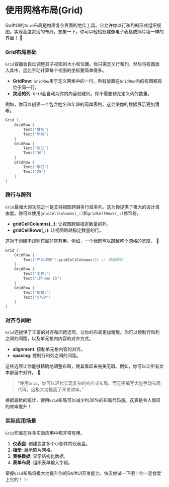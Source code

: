 ﻿# 使用网格布局(Grid)

SwiftUI的`Grid`布局是构建复杂界面的绝佳工具。它允许你以行和列的形式组织视图，实现高度灵活的布局。想象一下，你可以轻松创建像电子表格或照片墙一样的界面！ 🤩

### Grid布局基础

`Grid`容器会自动调整其子视图的大小和位置。你只需定义行和列，然后将视图放入其中。这比手动计算每个视图的坐标要简单得多。

*   **GridRow**: `GridRow`用于定义网格中的一行。所有放置在`GridRow`内的视图都将位于同一行。
*   **灵活的列**: `Grid`会自动为你的内容创建列。你不需要预先定义列的数量。

例如，你可以创建一个包含姓名和年龄的简单表格。这会使你的数据展示更加清晰。

```swift
Grid {
    GridRow {
        Text("姓名")
        Text("年龄")
    }
    GridRow {
        Text("张三")
        Text("30")
    }
    GridRow {
        Text("李四")
        Text("25")
    }
}
```

### 跨行与跨列

`Grid`最强大的功能之一是支持视图跨越多行或多列。这为你提供了极大的设计自由度。你可以使用`gridCellColumns(_:)`和`gridCellRows(_:)`修饰符。

*   **gridCellColumns(_:)**: 让视图跨越指定数量的列。
*   **gridCellRows(_:)**: 让视图跨越指定数量的行。

这对于创建不规则布局非常有用。例如，一个标题可以跨越整个网格的宽度。 🚀

```swift
Grid {
    GridRow {
        Text("产品详情").gridCellColumns(2) // 跨越两列
    }
    GridRow {
        Text("名称:")
        Text("iPhone 15")
    }
    GridRow {
        Text("价格:")
        Text("$799")
    }
}
```

### 对齐与间距

`Grid`还提供了丰富的对齐和间距选项，让你的布局更加精致。你可以控制行和列之间的间距，以及单元格内内容的对齐方式。

*   **alignment**: 控制单元格内容的对齐。
*   **spacing**: 控制行和列之间的间距。

这些选项让你能够精确地调整布局，使其看起来完美无瑕。例如，你可以让所有文本都居中对齐。 🎯

> “使用`Grid`，你可以轻松实现复杂的响应式布局，而无需编写大量手动布局代码。这极大地提高了开发效率。”

根据最新的统计，使用`Grid`布局可以减少约30%的布局代码量。这真是令人惊叹的效率提升！

### 实际应用场景

`Grid`布局在许多实际应用中都非常有用。

1.  **仪表盘**: 创建包含多个小部件的仪表盘。
2.  **相册**: 展示照片网格。
3.  **表格数据**: 显示结构化数据。
4.  **表单布局**: 组织表单输入字段。

掌握`Grid`布局将极大地提升你的SwiftUI开发能力。快去尝试一下吧！你一定会爱上它的！ ✨